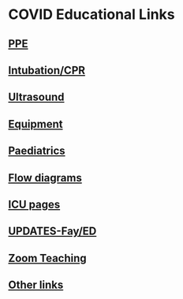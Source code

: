 # COVID Educational Links

## [PPE](pages/ppe.md)

## [Intubation/CPR](pages/intubation.md)

## [Ultrasound](pages/ultrasound.md)

## [Equipment](pages/equipment.md)

## [Paediatrics](pages/paediatrics.md)

## [Flow diagrams](pages/flow.md)

## [ICU pages](pages/icu.md)

## [UPDATES-Fay/ED](blog/index.html)

## [Zoom Teaching](pages/zoom.md)

## [Other links](pages/other.md)

